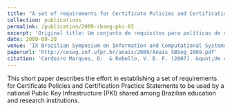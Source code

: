 ```yaml
---
title: "A set of requirements for Certificate Policies and Certification Practice Statements"
collection: publications
permalink: /publication/2009-sbseg-pki-03
excerpt: 'Original title: Um conjunto de requisitos para políticas de certificado e declarações de práticas de certificação. Available in Brazilian Portuguese.'
date: 2009-09-28
venue: 'IX Brazilian Symposium on Information and Computational Systems Security (SBSeg)'
paperurl: 'http://ceseg.inf.ufpr.br/anais/2009/Anais_SBSeg_2009.pdf'
citation: 'Cordeiro Marques, D.  & Rebello, V. E. F. (2007). &quot;Um conjunto de requisitos para políticas de certificado e declarações de práticas de certificação&quot;. <i>Anais do IX Simpósio Brasileiro em Segurança da Informação e de Sistemas Computacionais.</i>, 249-150.'
---
```

This short paper describes the effort in establishing a set of requirements for Certificate Policies and Certification Practice Statements to be used by a national Public Key Infrastructure (PKI) shared among Brazilian education and research institutions.
